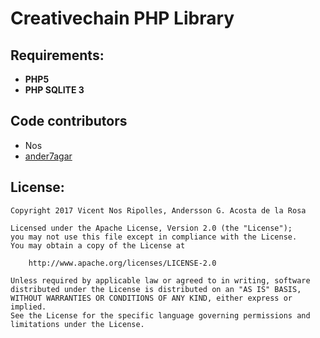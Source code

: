 Creativechain PHP Library
=========================

Requirements:
-------------
- **PHP5**
- **PHP SQLITE 3**


Code contributors
------------------
- Nos
- [ander7agar](https://github.com/ander7agar)

License:
--------

```
Copyright 2017 Vicent Nos Ripolles, Andersson G. Acosta de la Rosa

Licensed under the Apache License, Version 2.0 (the "License");
you may not use this file except in compliance with the License.
You may obtain a copy of the License at

    http://www.apache.org/licenses/LICENSE-2.0

Unless required by applicable law or agreed to in writing, software
distributed under the License is distributed on an "AS IS" BASIS,
WITHOUT WARRANTIES OR CONDITIONS OF ANY KIND, either express or implied.
See the License for the specific language governing permissions and
limitations under the License.
```